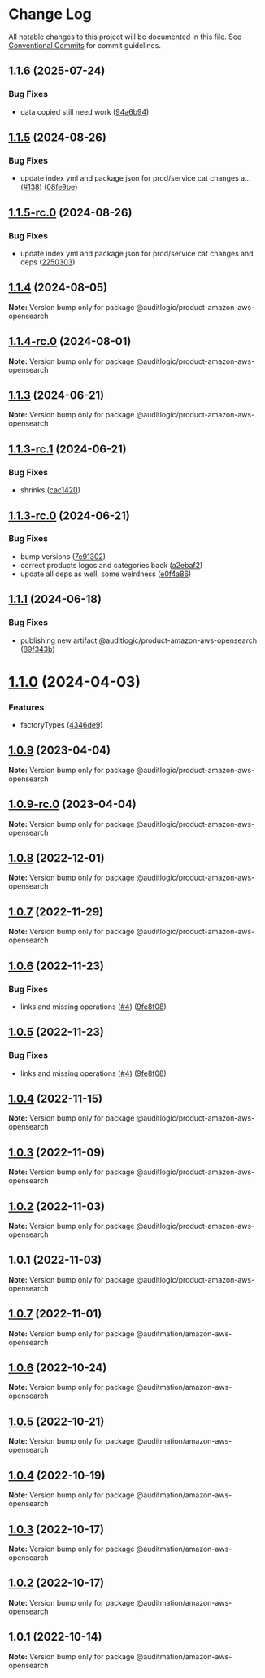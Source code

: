 # Change Log

All notable changes to this project will be documented in this file.
See [Conventional Commits](https://conventionalcommits.org) for commit guidelines.

## 1.1.6 (2025-07-24)


### Bug Fixes

* data copied still need work ([94a6b94](https://github.com/zerobias-org/product/commit/94a6b942fb0516367548599d739529536132755a))





## [1.1.5](https://github.com/auditlogic/product/compare/@auditlogic/product-amazon-aws-opensearch@1.1.4...@auditlogic/product-amazon-aws-opensearch@1.1.5) (2024-08-26)


### Bug Fixes

* update index yml and package json for prod/service cat changes a… ([#138](https://github.com/auditlogic/product/issues/138)) ([08fe9be](https://github.com/auditlogic/product/commit/08fe9beb1c8457462a19bc69caa02e6212d97e1a))





## [1.1.5-rc.0](https://github.com/auditlogic/product/compare/@auditlogic/product-amazon-aws-opensearch@1.1.4...@auditlogic/product-amazon-aws-opensearch@1.1.5-rc.0) (2024-08-26)


### Bug Fixes

* update index yml and package json for prod/service cat changes and deps ([2250303](https://github.com/auditlogic/product/commit/225030363a363608240135b7ebed386b28f01e4b))





## [1.1.4](https://github.com/auditlogic/product/compare/@auditlogic/product-amazon-aws-opensearch@1.1.3...@auditlogic/product-amazon-aws-opensearch@1.1.4) (2024-08-05)

**Note:** Version bump only for package @auditlogic/product-amazon-aws-opensearch





## [1.1.4-rc.0](https://github.com/auditlogic/product/compare/@auditlogic/product-amazon-aws-opensearch@1.1.3...@auditlogic/product-amazon-aws-opensearch@1.1.4-rc.0) (2024-08-01)

**Note:** Version bump only for package @auditlogic/product-amazon-aws-opensearch





## [1.1.3](https://github.com/auditlogic/product/compare/@auditlogic/product-amazon-aws-opensearch@1.1.3-rc.1...@auditlogic/product-amazon-aws-opensearch@1.1.3) (2024-06-21)

**Note:** Version bump only for package @auditlogic/product-amazon-aws-opensearch





## [1.1.3-rc.1](https://github.com/auditlogic/product/compare/@auditlogic/product-amazon-aws-opensearch@1.1.3-rc.0...@auditlogic/product-amazon-aws-opensearch@1.1.3-rc.1) (2024-06-21)


### Bug Fixes

* shrinks ([cac1420](https://github.com/auditlogic/product/commit/cac14200fefcd8183ab69fe89a47bd3f70f563e9))





## [1.1.3-rc.0](https://github.com/auditlogic/product/compare/@auditlogic/product-amazon-aws-opensearch@1.1.1...@auditlogic/product-amazon-aws-opensearch@1.1.3-rc.0) (2024-06-21)


### Bug Fixes

* bump versions ([7e91302](https://github.com/auditlogic/product/commit/7e913023b8b312150ed7762c32fbbe616be71de5))
* correct products logos and categories back ([a2ebaf2](https://github.com/auditlogic/product/commit/a2ebaf2efe8e232e6ff22c774c456048771f9469))
* update all deps as well, some weirdness ([e0f4a86](https://github.com/auditlogic/product/commit/e0f4a864714e2d3de6bbf3da014d5312fe53be2f))





## [1.1.1](https://github.com/auditlogic/product/compare/@auditlogic/product-amazon-aws-opensearch@1.1.0...@auditlogic/product-amazon-aws-opensearch@1.1.1) (2024-06-18)


### Bug Fixes

* publishing new artifact @auditlogic/product-amazon-aws-opensearch ([89f343b](https://github.com/auditlogic/product/commit/89f343b3baa5651023e315edade48e9dd7f759d4))





# [1.1.0](https://github.com/auditlogic/product/compare/@auditlogic/product-amazon-aws-opensearch@1.0.9...@auditlogic/product-amazon-aws-opensearch@1.1.0) (2024-04-03)


### Features

* factoryTypes ([4346de9](https://github.com/auditlogic/product/commit/4346de92693aee892fccf725338ffc7b80ab182b))





## [1.0.9](https://github.com/auditlogic/product/compare/@auditlogic/product-amazon-aws-opensearch@1.0.8...@auditlogic/product-amazon-aws-opensearch@1.0.9) (2023-04-04)

**Note:** Version bump only for package @auditlogic/product-amazon-aws-opensearch





## [1.0.9-rc.0](https://github.com/auditlogic/product/compare/@auditlogic/product-amazon-aws-opensearch@1.0.8...@auditlogic/product-amazon-aws-opensearch@1.0.9-rc.0) (2023-04-04)

**Note:** Version bump only for package @auditlogic/product-amazon-aws-opensearch





## [1.0.8](https://github.com/auditlogic/product/compare/@auditlogic/product-amazon-aws-opensearch@1.0.7...@auditlogic/product-amazon-aws-opensearch@1.0.8) (2022-12-01)

**Note:** Version bump only for package @auditlogic/product-amazon-aws-opensearch





## [1.0.7](https://github.com/auditlogic/product/compare/@auditlogic/product-amazon-aws-opensearch@1.0.6...@auditlogic/product-amazon-aws-opensearch@1.0.7) (2022-11-29)

**Note:** Version bump only for package @auditlogic/product-amazon-aws-opensearch





## [1.0.6](https://github.com/auditlogic/product/compare/@auditlogic/product-amazon-aws-opensearch@1.0.4...@auditlogic/product-amazon-aws-opensearch@1.0.6) (2022-11-23)


### Bug Fixes

* links and missing operations ([#4](https://github.com/auditlogic/product/issues/4)) ([9fe8f08](https://github.com/auditlogic/product/commit/9fe8f08fe7c57fdb79f991ac35bd6ac2e7dcad38))





## [1.0.5](https://github.com/auditlogic/product/compare/@auditlogic/product-amazon-aws-opensearch@1.0.4...@auditlogic/product-amazon-aws-opensearch@1.0.5) (2022-11-23)


### Bug Fixes

* links and missing operations ([#4](https://github.com/auditlogic/product/issues/4)) ([9fe8f08](https://github.com/auditlogic/product/commit/9fe8f08fe7c57fdb79f991ac35bd6ac2e7dcad38))





## [1.0.4](https://github.com/auditlogic/product/compare/@auditlogic/product-amazon-aws-opensearch@1.0.3...@auditlogic/product-amazon-aws-opensearch@1.0.4) (2022-11-15)

**Note:** Version bump only for package @auditlogic/product-amazon-aws-opensearch





## [1.0.3](https://github.com/auditlogic/product/compare/@auditlogic/product-amazon-aws-opensearch@1.0.2...@auditlogic/product-amazon-aws-opensearch@1.0.3) (2022-11-09)

**Note:** Version bump only for package @auditlogic/product-amazon-aws-opensearch





## [1.0.2](https://github.com/auditlogic/product/compare/@auditlogic/product-amazon-aws-opensearch@1.0.1...@auditlogic/product-amazon-aws-opensearch@1.0.2) (2022-11-03)

**Note:** Version bump only for package @auditlogic/product-amazon-aws-opensearch





## 1.0.1 (2022-11-03)

**Note:** Version bump only for package @auditlogic/product-amazon-aws-opensearch





## [1.0.7](https://github.com/auditmation/store-content/compare/@auditmation/amazon-aws-opensearch@1.0.6...@auditmation/amazon-aws-opensearch@1.0.7) (2022-11-01)

**Note:** Version bump only for package @auditmation/amazon-aws-opensearch





## [1.0.6](https://github.com/auditmation/store-content/compare/@auditmation/amazon-aws-opensearch@1.0.5...@auditmation/amazon-aws-opensearch@1.0.6) (2022-10-24)

**Note:** Version bump only for package @auditmation/amazon-aws-opensearch





## [1.0.5](https://github.com/auditmation/store-content/compare/@auditmation/amazon-aws-opensearch@1.0.4...@auditmation/amazon-aws-opensearch@1.0.5) (2022-10-21)

**Note:** Version bump only for package @auditmation/amazon-aws-opensearch





## [1.0.4](https://github.com/auditmation/store-content/compare/@auditmation/amazon-aws-opensearch@1.0.3...@auditmation/amazon-aws-opensearch@1.0.4) (2022-10-19)

**Note:** Version bump only for package @auditmation/amazon-aws-opensearch





## [1.0.3](https://github.com/auditmation/store-content/compare/@auditmation/amazon-aws-opensearch@1.0.2...@auditmation/amazon-aws-opensearch@1.0.3) (2022-10-17)

**Note:** Version bump only for package @auditmation/amazon-aws-opensearch





## [1.0.2](https://github.com/auditmation/store-content/compare/@auditmation/amazon-aws-opensearch@1.0.1...@auditmation/amazon-aws-opensearch@1.0.2) (2022-10-17)

**Note:** Version bump only for package @auditmation/amazon-aws-opensearch





## 1.0.1 (2022-10-14)

**Note:** Version bump only for package @auditmation/amazon-aws-opensearch
